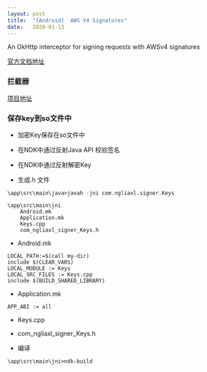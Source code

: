 ```yaml
---
layout:	post
title:	"[Android]	AWS V4 Signatures"
date:	2020-01-13
---
```

An OkHttp interceptor for signing requests with AWSv4 signatures

[官方文档地址](https://docs.aws.amazon.com/zh_cn/general/latest/gr/sigv4_signing.html)

### 拦截器
[项目地址](https://github.com/ngLiaXL/AWS4Signer)

### 保存key到so文件中
-	加密Key保存在so文件中
-	在NDK中通过反射Java API 校验签名
-	在NDK中通过反射解密Key

-	生成.h 文件
```
\app\src\main\java>javah -jni com.ngliaxl.signer.Keys
```


```
\app\src\main\jni
	Android.mk
	Application.mk
	Keys.cpp
	com_ngliaxl_signer_Keys.h
```

-	Android.mk
```
LOCAL_PATH:=$(call my-dir)
include $(CLEAR_VARS)
LOCAL_MODULE := Keys
LOCAL_SRC_FILES := Keys.cpp
include $(BUILD_SHARED_LIBRARY)
```

-	Application.mk
```
APP_ABI := all
```

-	Keys.cpp

-	com_ngliaxl_signer_Keys.h

-  编译
```
\app\src\main\jni>ndk-build
```


	

